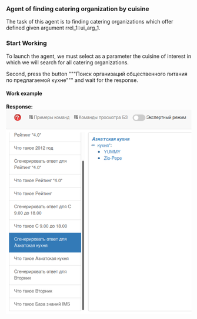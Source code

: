 ### Agent of finding catering organization by cuisine

The task of this agent is to finding catering organizations which offer defined given argument rrel_1::ui_arg_1.

### Start Working

To launch the agent, we must select as a parameter the cuisine of interest in which we will search for all catering organizations.

Second, press the button """Поиск организаций общественного питания по предлагаемой кухне""" and wait for the response.



#### Work example


**Response:**
![](content/cuisine_catering_response.png)